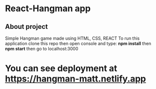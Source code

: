 # React-Hangman app
## About project
Simple Hangman game made using HTML, CSS, REACT
To run this application clone this repo then open console and type:
**npm install**
then 
**npm start**
then go to localhost:3000
# You can see deployment at https://hangman-matt.netlify.app
